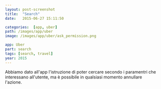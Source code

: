 ```yaml
---
layout: post-screenshot
title:  "Search"
date:   2015-06-27 15:11:50

categories:  [app, uber]
path: /images/app/uber
image: /images/app/uber/ask_permission.png

app: Uber
part: search
tags: [search, travel]
year: 2015
---
```


Abbiamo dato all'app l'istruzione di poter cercare secondo i paramentri che interessano all'utente, ma è possibile in qualsiasi momento annullare l'azione.
